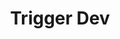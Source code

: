---
created: '2025-09-16T15:05:15.655620'
modified: '2025-09-16T15:05:51.718163'
ship_factor: 5
subtype: trigger-dev
tags: []
title: Trigger Dev
type: general
version: 1
---